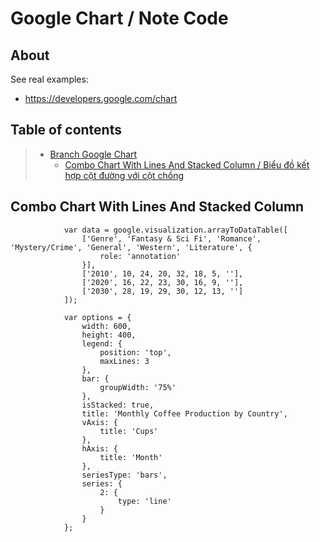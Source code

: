 # Google Chart / Note Code

## About 

See real examples:

* <https://developers.google.com/chart>

## Table of contents

> * [Branch Google Chart](#about)
>   * [Combo Chart With Lines And Stacked Column / Biểu đồ kết hợp cột đường với cột chồng](#combo-chart-with-lines-and-stacked-column)


## Combo Chart With Lines And Stacked Column  

```
            var data = google.visualization.arrayToDataTable([
                ['Genre', 'Fantasy & Sci Fi', 'Romance', 'Mystery/Crime', 'General', 'Western', 'Literature', {
                    role: 'annotation'
                }],
                ['2010', 10, 24, 20, 32, 18, 5, ''],
                ['2020', 16, 22, 23, 30, 16, 9, ''],
                ['2030', 28, 19, 29, 30, 12, 13, '']
            ]);

            var options = {
                width: 600,
                height: 400,
                legend: {
                    position: 'top',
                    maxLines: 3
                },
                bar: {
                    groupWidth: '75%'
                },
                isStacked: true,
                title: 'Monthly Coffee Production by Country',
                vAxis: {
                    title: 'Cups'
                },
                hAxis: {
                    title: 'Month'
                },
                seriesType: 'bars',
                series: {
                    2: {
                        type: 'line'
                    }
                }
            };
```
